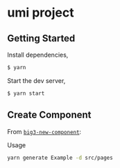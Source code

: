 # umi project

## Getting Started

Install dependencies,

```bash
$ yarn
```

Start the dev server,

```bash
$ yarn start
```

## Create Component

From [`big3-new-component`](https://www.npmjs.com/package/big3-new-component):

Usage
```bash
yarn generate Example -d src/pages
```
